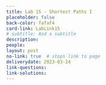 ```yaml
---
title: Lab 15 - Shortest Paths I
placeholder: false
back-color: fafaf4
card-link: LabLink15
# subtitle: And a subtitle
description:
people:
layout: post
no-link: true  # stops link to page 
deliverydate: 2023-03-24
link-questions:
link-solutions:
---
```











